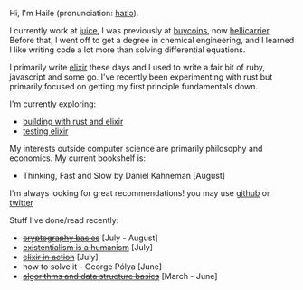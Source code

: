 Hi, I'm Haile (pronunciation: [haɪlə](https://en.wikipedia.org/wiki/File:Haile_Selassie.ogg)). 

I currently work at [juice](https://spendjuice.org/), I was previously at [buycoins](https://buycoins.africa/),
now [hellicarrier](https://helicarrier.studio/). Before that, I went off to get a degree in chemical engineering, and I 
learned I like writing code a lot more than solving differential equations.

I primarily write [elixir](https://elixir-lang.org/) these days and I used to write a fair bit of ruby, javascript and some go.
I've recently been experimenting with rust but primarily focused on getting my first principle fundamentals down.

I'm currently exploring:
 - [building with rust and elixir](./hacks/wip)
 - [testing elixir](https://www.oreilly.com/library/view/testing-elixir/9781680508918/)
 
My interests outside computer science are primarily philosophy and economics. My current bookshelf is:
- Thinking, Fast and Slow by Daniel Kahneman [August]

I'm always looking for great recommendations! you may use [github](https://gist.github.com/hailelagi/26263ee81eebd06c5e62b98617854581) 
or [twitter](https://www.twitter.com/haile_lagi)

Stuff I've done/read recently:
 - ~~[cryptography basics](https://github.com/hailelagi/matasano)~~ [July - August]
 - ~~[existentialism is a humanism](https://www.goodreads.com/book/show/51985.Existentialism_is_a_Humanism)~~ [July]
 - ~~[elixir in action](https://www.notion.so/Elixir-in-Action-Book-review-27ff4cbe67f140a688637e1422f11641)~~ [July]
 - ~~how to solve it - George Pólya~~ [June]
 - ~~[algorithms and data structure basics](https://runestone.academy/ns/books/published/pythonds/index.html)~~ [March - June]
